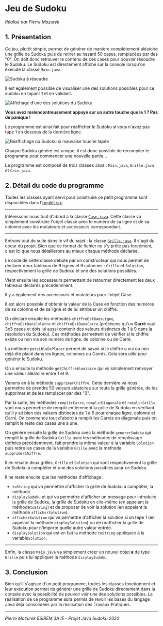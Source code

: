 Jeu de Sudoku 
=============
*Réalisé par Pierre Mazurek*


**1. Présentation**
---------------
Ce jeu, plutôt simple, permet de générer de manière complètement aléatoire une grille de Sudoku puis de retirer au hasard 50 cases, remplacées par des "0". On doit donc retrouver le contenu de ces cases pour pouvoir résoudre le Sudoku. Le Sudoku est directement affiché sur la console lorsqu'on éxecute la classe `Main.java`.


![Sudoku à résoudre](https://i.imgur.com/BaG8lSX.jpg)


Il est également possible de visualiser une des solutions possibles pour ce sudoku en tapant 1 et en validant.


![Affichage d'une des solutions du Sudoku](https://i.imgur.com/d8dFL5h.jpg)


**Vous avez malencontreusement appuyé sur un autre touche que le 1 ? Pas de panique !**

Le programme est ainsi fait pour réafficher le Sudoku si vous n'avez pas tapé 1 en dessous de la dernière ligne.


![Réaffichage du Sudoku si mauvaise touche tapée](https://i.imgur.com/QI6EKqw.jpg)


Chaque Sudoku généré est unique, il est donc possible de recompiler le programme pour commencer une nouvelle partie...

Le programme est composé de trois classes Java : `Main.java`, `Grille.java` et `Case.java`.


**2. Détail du code du programme**
------------------------------
Toutes les classes ayant servi pour construire ce petit programme sont disponibles dans l'[onglet src](https://github.com/PierreMazurek/ProjetSudoku/tree/master/src/Sudoku).
 
-------------

Intéressons nous tout d'abord à la classe [`Case.java`](https://github.com/PierreMazurek/ProjetSudoku/blob/master/src/Sudoku/Case.java). 
Cette classe va simplement construire l'objet classe avec le numéro de sa ligne et de sa colonne avec les mutateurs et accesseurs correspondant.
 
------------

Entrons tout de suite dans le vif du sujet : la classe [`Grille.java`](https://github.com/PierreMazurek/ProjetSudoku/blob/master/src/Sudoku/Grille.java). Il s'agit du coeur du projet. Bien que ce format de fichier ne s'y prête pas forcément, c'est ici que nous détaillerons au mieux chaque méthode déclarée.

Le code de cette classe débute par un constructeur qui nous permet de déclarer deux tableaux de 9 lignes et 9 colonnes : `Grille` et `Solution`, respectivement la grille de Sudoku et une des solutions possibles.

Vient ensuite les accesseurs permettant de retourner directement les deux tableaux déclarés précédemment. 

Il y a également des accesseurs et mutateurs pour l'objet Case. 

Il est alors possible d'obtenir la valeur de la Case en fonction des numéros de sa colonne et de sa ligne et de lui attribuer un chiffre.

On déclare ensuite les méthodes `chiffreEstDansLigne`, `chiffreEstDansColonne` et `chiffreEstDansCarre` (précisons qu'un **Carré** vaut 3x3 cases et dois lui aussi contenir des valeurs distinctes de 1 à 9 dans la résolution du Sudoku). Ces méthodes permettent de vérifier si le chiffre existe ou non via son numéro de ligne, de colonne ou de Carré.

La méthode `possibleDePlacer` permet de savoir si le chiffre a oui ou non déjà été placé dans les lignes, colonnes ou Carrés. Cela sera utile pour générer le Sudoku.

On a ensuite la méthode `getChiffreAleatoire` qui va simplement renvoyer une valeur aléatoire entre 1 et 9.

Venons en à la méthode `supprimerChiffre`. Cette dernière va nous permettre de prendre 50 valeurs aléatoires sur toute la grille générée, de les supprimer et de les remplacer par des "0".

Par la suite, les méthodes `remplirCarre`, `remplirDiagonale` et `remplirGrille` vont nous permettre de remplir entièrement la grille de Sudoku en vérifiant qu'il y ait bien des valeurs distinctes de 1 à 9 pour chaque ligne, colonne et Carré. On commence tout d'abord à remplir les Carrés en diagonale puis on remplit le reste des cases une à une.

On génère ensuite la grille de Sudoku avec la méthode `genererSudoku` qui remplit la grille de Sudoku `Grille` avec les méthodes de remplissage définies précédemment, fait prendre la même valeur à la variable `Solution` puis retire les cases de la variable `Grille` avec la méthode `supprimerChiffre`.

Il en résulte deux grilles, `Grille` et `Solution` qui sont respectivement la grille de Sudoku à compléter et une des solutions possibles pour ce Sudoku.

Il ne reste ensuite que les méthodes d'affichage : 
* `toString` qui va permettre d'afficher la grille de Sudoku à compléter, la méthode. 
* `displaySudoku` et qui va permettre d'afficher un message pour introduire la grille de Sudoku, la grille de Sudoku en elle-même (en appelant la méthode`toString`) et de proposer de voir la solution (en appelant la méthode `afficherSolution`).
* `afficherSolution` qui va permettre d'afficher la solution si on tape 1 (en appelant la méthode `displaySolution`) ou de réafficher la grille de Sudoku pour n'importe quelle autre valeur entrée.
* `displaySolution` qui est en fait la méthode `toString` appliquée à la variable`Solution`.

 
-----------------

Enfin, la classe [`Main.java`](https://github.com/PierreMazurek/ProjetSudoku/blob/master/src/Sudoku/Main.java) va simplement créer un nouvel objet **a** de type `Grille` puis lui appliquer la méthode `displaySudoku`.

**3. Conclusion**
------------------
Bien qu'il s'agisse d'un petit programme, toutes les classes fonctionnent et leur exécution permet de générer une grille de Sudoku directement dans la console avec la possibilité de pouvoir voir une des solutions possibles. La réalisation de ce programme aura permis de revoir les bases du langage Java déjà consolidées par la réalisation des Travaux Pratiques. 
  
 
 
 ---------------


*Pierre Mazurek ESIREM 3A IE - Projet Java Sudoku 2020*